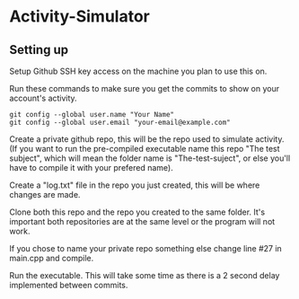 # Activity-Simulator

## Setting up

Setup Github SSH key access on the machine you plan to use this on.

Run these commands to make sure you get the commits to show on your account's activity.

```
git config --global user.name "Your Name"
git config --global user.email "your-email@example.com"
```
Create a private github repo, this will be the repo used to simulate activity. (If you want to run the pre-compiled executable name this repo "The test subject", which will mean the folder name is "The-test-suject", or else you'll have to compile it with your prefered name).

Create a "log.txt" file in the repo you just created, this will be where changes are made.

Clone both this repo and the repo you created to the same folder. It's important both repositories are at the same level or the program will not work.

If you chose to name your private repo something else change line #27 in main.cpp and compile.

Run the executable. This will take some time as there is a 2 second delay implemented between commits.
